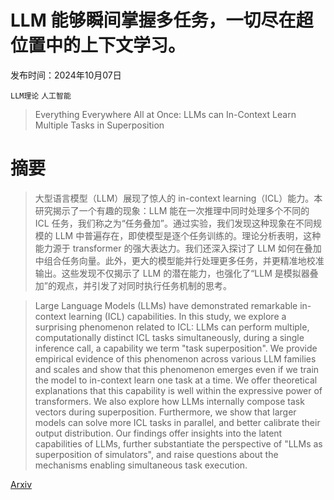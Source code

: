 # LLM 能够瞬间掌握多任务，一切尽在超位置中的上下文学习。

发布时间：2024年10月07日

`LLM理论` `人工智能`

> Everything Everywhere All at Once: LLMs can In-Context Learn Multiple Tasks in Superposition

# 摘要

> 大型语言模型（LLM）展现了惊人的 in-context learning（ICL）能力。本研究揭示了一个有趣的现象：LLM 能在一次推理中同时处理多个不同的 ICL 任务，我们称之为“任务叠加”。通过实验，我们发现这种现象在不同规模的 LLM 中普遍存在，即使模型是逐个任务训练的。理论分析表明，这种能力源于 transformer 的强大表达力。我们还深入探讨了 LLM 如何在叠加中组合任务向量。此外，更大的模型能并行处理更多任务，并更精准地校准输出。这些发现不仅揭示了 LLM 的潜在能力，也强化了“LLM 是模拟器叠加”的观点，并引发了对同时执行任务机制的思考。

> Large Language Models (LLMs) have demonstrated remarkable in-context learning (ICL) capabilities. In this study, we explore a surprising phenomenon related to ICL: LLMs can perform multiple, computationally distinct ICL tasks simultaneously, during a single inference call, a capability we term "task superposition". We provide empirical evidence of this phenomenon across various LLM families and scales and show that this phenomenon emerges even if we train the model to in-context learn one task at a time. We offer theoretical explanations that this capability is well within the expressive power of transformers. We also explore how LLMs internally compose task vectors during superposition. Furthermore, we show that larger models can solve more ICL tasks in parallel, and better calibrate their output distribution. Our findings offer insights into the latent capabilities of LLMs, further substantiate the perspective of "LLMs as superposition of simulators", and raise questions about the mechanisms enabling simultaneous task execution.

[Arxiv](https://arxiv.org/abs/2410.05603)
